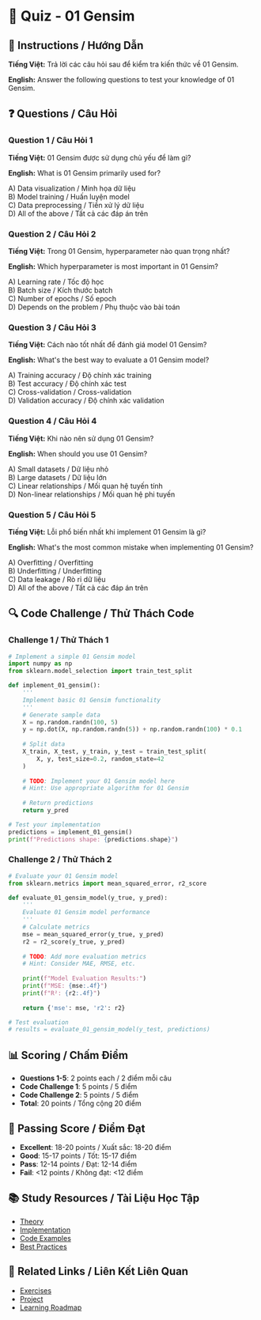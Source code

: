 # 🧠 Quiz - 01 Gensim

## 📝 Instructions / Hướng Dẫn

**Tiếng Việt:** Trả lời các câu hỏi sau để kiểm tra kiến thức về 01 Gensim.

**English:** Answer the following questions to test your knowledge of 01 Gensim.

## ❓ Questions / Câu Hỏi

### Question 1 / Câu Hỏi 1
**Tiếng Việt:** 01 Gensim được sử dụng chủ yếu để làm gì?

**English:** What is 01 Gensim primarily used for?

A) Data visualization / Minh họa dữ liệu  
B) Model training / Huấn luyện model  
C) Data preprocessing / Tiền xử lý dữ liệu  
D) All of the above / Tất cả các đáp án trên

### Question 2 / Câu Hỏi 2
**Tiếng Việt:** Trong 01 Gensim, hyperparameter nào quan trọng nhất?

**English:** Which hyperparameter is most important in 01 Gensim?

A) Learning rate / Tốc độ học  
B) Batch size / Kích thước batch  
C) Number of epochs / Số epoch  
D) Depends on the problem / Phụ thuộc vào bài toán

### Question 3 / Câu Hỏi 3
**Tiếng Việt:** Cách nào tốt nhất để đánh giá model 01 Gensim?

**English:** What's the best way to evaluate a 01 Gensim model?

A) Training accuracy / Độ chính xác training  
B) Test accuracy / Độ chính xác test  
C) Cross-validation / Cross-validation  
D) Validation accuracy / Độ chính xác validation

### Question 4 / Câu Hỏi 4
**Tiếng Việt:** Khi nào nên sử dụng 01 Gensim?

**English:** When should you use 01 Gensim?

A) Small datasets / Dữ liệu nhỏ  
B) Large datasets / Dữ liệu lớn  
C) Linear relationships / Mối quan hệ tuyến tính  
D) Non-linear relationships / Mối quan hệ phi tuyến

### Question 5 / Câu Hỏi 5
**Tiếng Việt:** Lỗi phổ biến nhất khi implement 01 Gensim là gì?

**English:** What's the most common mistake when implementing 01 Gensim?

A) Overfitting / Overfitting  
B) Underfitting / Underfitting  
C) Data leakage / Rò rỉ dữ liệu  
D) All of the above / Tất cả các đáp án trên

## 🔍 Code Challenge / Thử Thách Code

### Challenge 1 / Thử Thách 1
```python
# Implement a simple 01 Gensim model
import numpy as np
from sklearn.model_selection import train_test_split

def implement_01_gensim():
    '''
    Implement basic 01 Gensim functionality
    '''
    # Generate sample data
    X = np.random.randn(100, 5)
    y = np.dot(X, np.random.randn(5)) + np.random.randn(100) * 0.1
    
    # Split data
    X_train, X_test, y_train, y_test = train_test_split(
        X, y, test_size=0.2, random_state=42
    )
    
    # TODO: Implement your 01 Gensim model here
    # Hint: Use appropriate algorithm for 01 Gensim
    
    # Return predictions
    return y_pred

# Test your implementation
predictions = implement_01_gensim()
print(f"Predictions shape: {predictions.shape}")
```

### Challenge 2 / Thử Thách 2
```python
# Evaluate your 01 Gensim model
from sklearn.metrics import mean_squared_error, r2_score

def evaluate_01_gensim_model(y_true, y_pred):
    '''
    Evaluate 01 Gensim model performance
    '''
    # Calculate metrics
    mse = mean_squared_error(y_true, y_pred)
    r2 = r2_score(y_true, y_pred)
    
    # TODO: Add more evaluation metrics
    # Hint: Consider MAE, RMSE, etc.
    
    print(f"Model Evaluation Results:")
    print(f"MSE: {mse:.4f}")
    print(f"R²: {r2:.4f}")
    
    return {'mse': mse, 'r2': r2}

# Test evaluation
# results = evaluate_01_gensim_model(y_test, predictions)
```

## 📊 Scoring / Chấm Điểm

- **Questions 1-5**: 2 points each / 2 điểm mỗi câu
- **Code Challenge 1**: 5 points / 5 điểm
- **Code Challenge 2**: 5 points / 5 điểm
- **Total**: 20 points / Tổng cộng 20 điểm

## 🎯 Passing Score / Điểm Đạt

- **Excellent**: 18-20 points / Xuất sắc: 18-20 điểm
- **Good**: 15-17 points / Tốt: 15-17 điểm  
- **Pass**: 12-14 points / Đạt: 12-14 điểm
- **Fail**: <12 points / Không đạt: <12 điểm

## 📚 Study Resources / Tài Liệu Học Tập

- [Theory](./THEORY_01_gensim.md)
- [Implementation](./IMPLEMENTATION_01_gensim.md)
- [Code Examples](./CODE_EXAMPLES_01_gensim.md)
- [Best Practices](./BEST_PRACTICES_01_gensim.md)

## 🔗 Related Links / Liên Kết Liên Quan

- [Exercises](./EXERCISES_01_gensim.md)
- [Project](./PROJECT_01_gensim.md)
- [Learning Roadmap](./LEARNING_ROADMAP_01_gensim.md)
